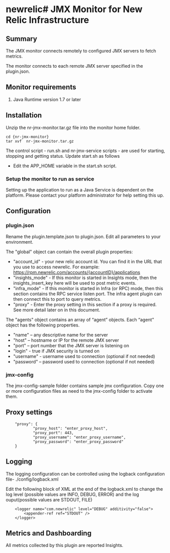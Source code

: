 # newrelic# JMX Monitor for New Relic Infrastructure

## Summary

The JMX monitor connects remotely to configured JMX servers to fetch metrics.

The monitor connects to each remote JMX server specified in the plugin.json.


## Monitor requirements

1. Java Runtime version 1.7 or later


## Installation

Unzip the nr-jmx-monitor.tar.gz file into the monitor home folder.

```
cd {nr-jmx-monitor}
tar xvf  nr-jmx-monitor.tar.gz
```

The control script - run.sh and nr-jmx-service scripts - are used for starting, stopping and getting status.
Update start.sh as follows

* Edit the APP_HOME variable in the start.sh script.


### Setup the monitor to run as service

Setting up the application to run as a Java Service is dependent on the platform. Please contact your platform administrator for help setting this up.


## Configuration

### plugin.json

Rename the plugin.template.json to plugin.json. Edit all parameters to your environment. 

The "global" object can contain the overall plugin properties:

* "account_id" - your new relic account id. You can find it in the URL that you use to access newrelic. For example: https://rpm.newrelic.com/accounts/{accountID}/applications
* "insights_mode" - If this monitor is started in Insights mode, then the insights_insert_key here will be used to post metric events.
* "infra_mode" - If this monitor is started in Infra (or RPC) mode, then this section contains the RPC service listen port. The infra agent plugin can then connect this to port to query metrics.
* "proxy" - Enter the proxy setting in this section if a proxy is required. See more detail later on in this document.


The "agents" object contains an array of “agent” objects. Each “agent” object has the following properties.

* "name" – any descriptive name for the server
* "host" – hostname or IP for the remote JMX server
* "port" – port number that the JMX server is listening on
* "login" - true if JMX security is turned on
* "username" - username used to connection (optional if not needed)
* "password" – password used to connection (optional if not needed)

### jmx-config

The jmx-config-sample folder contains sample jmx configuration. Copy one or more configuration files as need to the jmx-config folder to activate them.

## Proxy settings

```
	"proxy": {
			"proxy_host": "enter_proxy_host",
			"proxy_port": 443,
			"proxy_username": "enter_proxy_username",
			"proxy_password": "enter_proxy_password"
	}
```


## Logging

The logging configuration can be controlled using the logback configuration file- ./config/logback.xml

Edit the following block of XML at the end of the logback.xml to change the log level (possible values are INFO, DEBUG, ERROR) and the log ouput(possible values are STDOUT, FILE)
```
    <logger name="com.newrelic" level="DEBUG" additivity="false">
        <appender-ref ref="STDOUT" />
    </logger>
```

## Metrics and Dashboarding
All metrics collected by this plugin are reported Insights. 







